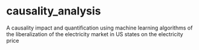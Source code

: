 # causality_analysis
A causality impact and quantification using machine learning algorithms of the liberalization of the electricity market in US states on the electricity price
